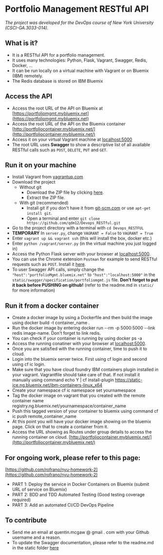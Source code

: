 # Portfolio Management RESTful API
*The project was developed for the DevOps course of New York University (CSCI-GA.3033-014).*

## What is it?
- It is a RESTful API for a portfolio management.
- It uses many technologies: Python, Flask, Vagrant, Swagger, Redis, Docker, ...
- It can be run locally on a virtual machine with Vagrant or on Bluemix (IBM) remotely.
- The Redis database is stored on IBM Bluemix

## Access the API
- Access the root URL of the API on Bluemix at [https://portfoliomgmt.mybluemix.net](https://portfoliomgmt.mybluemix.net)
- Access the root URL of the API on the Bluemix container [http://portfoliocontainer.mybluemix.net/](http://portfoliocontainer.mybluemix.net/)
- Access it on your virtual Vagrant machine at [localhost:5000](localhost:5000)
- The root URL uses **Swagger** to show a descriptive list of all available RESTful calls such as `POST`, `DELETE`, `PUT` and `GET`.

## Run it on your machine
- Install Vagrant from [vagrantup.com](https://www.vagrantup.com/downloads.html)
- Download the project
  - Without git
    - Download the ZIP file by clicking [here](https://github.com/qdm12/Devops_RESTful/archive/master.zip).
    - Extract the ZIP file.
  - With git (recommended)
    - Install git if you don't have it from [git-scm.com](https://git-scm.com/downloads) or use `apt-get install git`.
    - Open a terminal and enter `git clone https://github.com/qdm12/Devops_RESTful.git`
- Go to the project directory with a terminal with `cd Devops_RESTFUL`
- **TEMPORARY** In `server.py`, change `VAGRANT = False` to `VAGRANT = True`
- Enter `vagrant up && vagrant ssh` (this will install the box, docker etc.)
- Enter `python /vagrant/server.py` (in the virtual machine you just logged in)
- Access the Python Flask server with your browser at [localhost:5000](localhost:5000).
- You can use the Chrome extension `Postman` for example to send RESTful requests such as `POST`. Install it [here](https://chrome.google.com/webstore/detail/postman/fhbjgbiflinjbdggehcddcbncdddomop?hl=en).
- To user Swagger API calls, simply change the `"host":"portfolioMgmt.bluemix.net"` to `"host":"localhost:5000"` in the `static/swagger/specification/portfoliomgmt.js` file. **Don't forget to put it back before PUSHING on github!** (refer to the readme.md in `static/` for more information)

## Run it from a docker container
- Create a docker image by using a Dockerfile and then build the image using docker build -t container_name .
- Run the docker image by entering docker run --rm -p 5000:5000 --link redis image-name. Don't forget to link redis.
- You can check if your container is running by using docker ps -a
- Access the running conatiner  with your browser at [localhost:5000](localhost:5000).
- Once you are satisfied with the running container, time to push it to cloud.
- Login into the bluemix server twice. First using cf login and second using cf ic login.
- Make sure that you have cloud foundry IBM containers plugin installed in your vagrant. Vagrantfile should take care of that. If not install it manually using command echo Y | cf install-plugin https://static-ice.ng.bluemix.net/ibm-containers-linux_x64
- Create your namespace cf ic namespace set yournamespace
- Tag the docker image on vagrant that you created with the remote container name registry.ng.bluemix.net/yournamespace/container_name
- Push this tagged version of your container to bluemix using command cf ic push remote_container_name
- At this point you will have your docker image showing on the bluemix page. Click on that to create a container from it.
- Access the URL showing as Routes under group details to access the running container on cloud. [http://portfoliocontainer.mybluemix.net/](http://portfoliocontainer.mybluemix.net/)

## For ongoing work, please refer to this page:
[https://github.com/rofrano/nyu-homework-2](https://github.com/rofrano/nyu-homework-2)
- PART 1: Deploy the service in Docker Containers on Bluemix (submit URL of service on Bluemix)
- PART 2: BDD and TDD Automated Testing (Good testing coverage required)
- PART 3: Add an automated CI/CD DevOps Pipeline

## To contribute
- Send me an email at quentin.mcgaw @ gmail . com with your Github username and a reason.
- To update the Swagger documentation, please refer to the readme.md in the static folder [here](https://github.com/qdm12/Devops_RESTful/tree/master/static)
